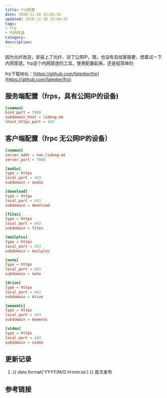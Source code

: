 ```yaml
---
title: frp配置
date: 2018-11-18 15:04:33
updated: 2018-11-18 15:04:33
tags:
- frp
- 内网穿透
category:
description:
---
```


因为光纤改造，安装上了光纤，没了公网IP，嗯，也没有去找客服要，想着试一下内网穿透。frp这个内网穿透的工具，使用配置起来，还是挺简单的

<!-- more -->

frp下载地址：[https://github.com/fatedier/frp](https://github.com/fatedier/frp)

## 服务端配置（frps，具有公网IP的设备)

```conf frps.ini
[common]
bind_port = 7000
subdomain_host = lidong.me
vhost_https_port = 443
```

## 客户端配置（frpc 无公网IP的设备）

```conf frpc.ini
[common]
server_addr = nas.lidong.me
server_port = 7000

[audio]
type = https
local_port = 443
subdomain = audio

[download]
type = https
local_port = 443
subdomain = download

[files]
type = https
local_port = 443
subdomain = files

[mailplus]
type = https
local_port = 443
subdomain = mailplus

[note]
type = https
local_port = 443
subdomain = note

[drive]
type = https
local_port = 443
subdomain = drive

[moments]
type = https
local_port = 443
subdomain = moments

[video]
type = https
local_port = 443
subdomain = video
```

## 更新记录

1. {{ date.format('YYYY/M/D H:mm:ss') }} 首次发布

## 参考链接
